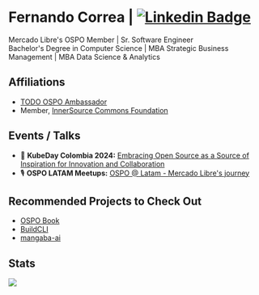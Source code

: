 # Fernando Correa | [![Linkedin Badge](https://img.shields.io/badge/-LinkedIn-blue?style=flat-square&logo=Linkedin&logoColor=white&link=https://www.linkedin.com/in/fernando-eugenio-correa/)](https://www.linkedin.com/in/fernando-eugenio-correa/)
Mercado Libre's OSPO Member | Sr. Software Engineer<br>
Bachelor's Degree in Computer Science | MBA Strategic Business Management | MBA Data Science & Analytics

## Affiliations
 - [TODO OSPO Ambassador](https://todogroup.org/community/ambassadors/)
 - Member, [InnerSource Commons Foundation](https://innersourcecommons.org/about/members/)

## Events / Talks
- :microphone: **KubeDay Colombia 2024:** [Embracing Open Source as a Source of Inspiration for Innovation and Collaboration](https://youtu.be/91Oq6l0jreQ?si=8ZU_ubEcYnM9IkJ8)
- :studio_microphone: **OSPO LATAM Meetups:** [OSPO @ Latam - Mercado Libre's journey](https://www.youtube.com/live/ZV-K7In0qao?si=p0AdFr6yywyCU3Le)

## Recommended Projects to Check Out
 - [OSPO Book](https://ospobook.todogroup.org/)
 - [BuildCLI](https://buildcli.dev/)
 - [mangaba-ai](https://github.com/dheiver2/mangaba_ai)

## Stats
<p align="justify">
  <img align="bottom" src="https://github-readme-stats.vercel.app/api?username=fer-correa&show=show=reviews,prs_merged,prs_merged_percentage&layout=compact&theme=merko" />
</p>
